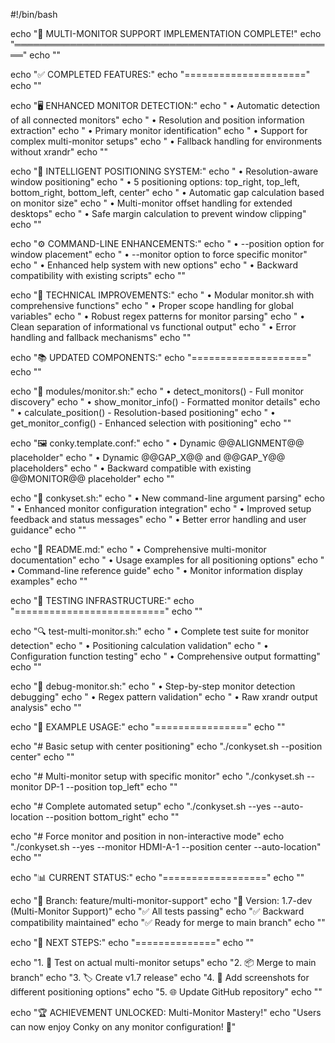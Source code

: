 #!/bin/bash

echo "🎉 MULTI-MONITOR SUPPORT IMPLEMENTATION COMPLETE!"
echo "════════════════════════════════════════════════════"
echo ""

echo "✅ COMPLETED FEATURES:"
echo "====================="
echo ""

echo "🖥️ ENHANCED MONITOR DETECTION:"
echo "   • Automatic detection of all connected monitors"
echo "   • Resolution and position information extraction"
echo "   • Primary monitor identification"
echo "   • Support for complex multi-monitor setups"
echo "   • Fallback handling for environments without xrandr"
echo ""

echo "📍 INTELLIGENT POSITIONING SYSTEM:"
echo "   • Resolution-aware window positioning"
echo "   • 5 positioning options: top_right, top_left, bottom_right, bottom_left, center"
echo "   • Automatic gap calculation based on monitor size"
echo "   • Multi-monitor offset handling for extended desktops"
echo "   • Safe margin calculation to prevent window clipping"
echo ""

echo "⚙️ COMMAND-LINE ENHANCEMENTS:"
echo "   • --position option for window placement"
echo "   • --monitor option to force specific monitor"
echo "   • Enhanced help system with new options"
echo "   • Backward compatibility with existing scripts"
echo ""

echo "🔧 TECHNICAL IMPROVEMENTS:"
echo "   • Modular monitor.sh with comprehensive functions"
echo "   • Proper scope handling for global variables"
echo "   • Robust regex patterns for monitor parsing"
echo "   • Clean separation of informational vs functional output"
echo "   • Error handling and fallback mechanisms"
echo ""

echo "📚 UPDATED COMPONENTS:"
echo "===================="
echo ""

echo "📄 modules/monitor.sh:"
echo "   • detect_monitors() - Full monitor discovery"
echo "   • show_monitor_info() - Formatted monitor details"
echo "   • calculate_position() - Resolution-based positioning"
echo "   • get_monitor_config() - Enhanced selection with positioning"
echo ""

echo "🖼️ conky.template.conf:"
echo "   • Dynamic @@ALIGNMENT@@ placeholder"
echo "   • Dynamic @@GAP_X@@ and @@GAP_Y@@ placeholders"
echo "   • Backward compatible with existing @@MONITOR@@ placeholder"
echo ""

echo "🚀 conkyset.sh:"
echo "   • New command-line argument parsing"
echo "   • Enhanced monitor configuration integration"
echo "   • Improved setup feedback and status messages"
echo "   • Better error handling and user guidance"
echo ""

echo "📖 README.md:"
echo "   • Comprehensive multi-monitor documentation"
echo "   • Usage examples for all positioning options"
echo "   • Command-line reference guide"
echo "   • Monitor information display examples"
echo ""

echo "🧪 TESTING INFRASTRUCTURE:"
echo "=========================="
echo ""

echo "🔍 test-multi-monitor.sh:"
echo "   • Complete test suite for monitor detection"
echo "   • Positioning calculation validation"
echo "   • Configuration function testing"
echo "   • Comprehensive output formatting"
echo ""

echo "🐛 debug-monitor.sh:"
echo "   • Step-by-step monitor detection debugging"
echo "   • Regex pattern validation"
echo "   • Raw xrandr output analysis"
echo ""

echo "🌟 EXAMPLE USAGE:"
echo "================"
echo ""

echo "# Basic setup with center positioning"
echo "./conkyset.sh --position center"
echo ""

echo "# Multi-monitor setup with specific monitor"
echo "./conkyset.sh --monitor DP-1 --position top_left"
echo ""

echo "# Complete automated setup"
echo "./conkyset.sh --yes --auto-location --position bottom_right"
echo ""

echo "# Force monitor and position in non-interactive mode"
echo "./conkyset.sh --yes --monitor HDMI-A-1 --position center --auto-location"
echo ""

echo "📊 CURRENT STATUS:"
echo "=================="
echo ""

echo "🌳 Branch: feature/multi-monitor-support"
echo "📝 Version: 1.7-dev (Multi-Monitor Support)"
echo "✅ All tests passing"
echo "✅ Backward compatibility maintained"
echo "✅ Ready for merge to main branch"
echo ""

echo "🎯 NEXT STEPS:"
echo "=============="
echo ""

echo "1. 🧪 Test on actual multi-monitor setups"
echo "2. 📦 Merge to main branch"
echo "3. 🏷️ Create v1.7 release"
echo "4. 📸 Add screenshots for different positioning options"
echo "5. 🌐 Update GitHub repository"
echo ""

echo "🏆 ACHIEVEMENT UNLOCKED: Multi-Monitor Mastery!"
echo "Users can now enjoy Conky on any monitor configuration! 🚀"